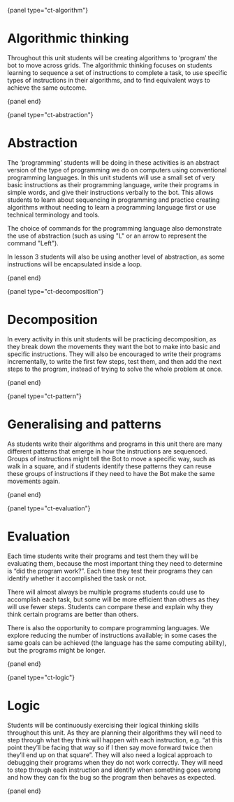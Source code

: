 {panel type="ct-algorithm"}

# Algorithmic thinking

Throughout this unit students will be creating algorithms to ‘program’ the bot to move across grids. The algorithmic thinking focuses on students learning to sequence a set of instructions to complete a task, to use specific types of instructions in their algorithms, and to find equivalent ways to achieve the same outcome.

{panel end}

{panel type="ct-abstraction"}

# Abstraction

The ‘programming’ students will be doing in these activities is an abstract version of the type of programming we do on computers using conventional programming languages. In this unit students will use a small set of very basic instructions as their programming language, write their programs in simple words, and give their instructions verbally to the bot. This allows students to learn about sequencing in programming and practice creating algorithms without needing to learn a programming language first or use technical terminology and tools.

The choice of commands for the programming language also demonstrate the use of abstraction (such as using "L" or an arrow to represent the command "Left").

In lesson 3 students will also be using another level of abstraction, as some instructions will be encapsulated inside a loop.

{panel end}

{panel type="ct-decomposition"}

# Decomposition

In every activity in this unit students will be practicing decomposition, as they break down the movements they want the bot to make into basic and specific instructions. They will also be encouraged to write their programs incrementally, to write the first few steps, test them, and then add the next steps to the program, instead of trying to solve the whole problem at once.

{panel end}

{panel type="ct-pattern"}

# Generalising and patterns

As students write their algorithms and programs in this unit there are many different patterns that emerge in how the instructions are sequenced. Groups of instructions might tell the Bot to move a specific way, such as walk in a square, and if students identify these patterns they can reuse these groups of instructions if they need to have the Bot make the same movements again.

{panel end}

{panel type="ct-evaluation"}

# Evaluation

Each time students write their programs and test them they will be evaluating them, because the most important thing they need to determine is “did the program work?”. Each time they test their programs they can identify whether it accomplished the task or not.

There will almost always be multiple programs students could use to accomplish each task, but some will be more efficient than others as they will use fewer steps. Students can compare these and explain why they think certain programs are better than others.

There is also the opportunity to compare programming languages. We explore reducing the number of instructions available; in some cases the same goals can be achieved (the language has the same computing ability), but the programs might be longer.

{panel end}

{panel type="ct-logic"}

# Logic

Students will be continuously exercising their logical thinking skills throughout this unit. As they are planning their algorithms they will need to step through what they think will happen with each instruction, e.g. “at this point they’ll be facing that way so if I then say move forward twice then they’ll end up on that square”. They will also need a logical approach to debugging their programs when they do not work correctly. They will need to step through each instruction and identify when something goes wrong and how they can fix the bug so the program then behaves as expected.

{panel end}